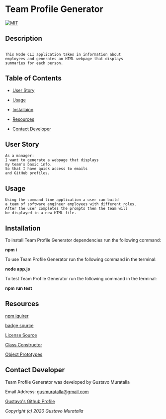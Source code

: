 # Team Profile Generator

[![MIT](https://img.shields.io/badge/License-MIT-green.svg)](https://opensource.org/licenses/MIT)

## Description

```

This Node CLI application takes in information about
employees and generates an HTML webpage that displays
summaries for each person.

```

## Table of Contents

* [User Story](##User-Story)

* [Usage](##Usage)

* [Installaion](##Installation)

* [Resources](##Resources)

* [Contact Developer](##Contact-Developer)


## User Story

```
As a manager:
I want to generate a webpage that displays
my team's basic info.
So that I have quick access to emails
and GitHub profiles.

```

## Usage

```
Using the command line application a user can build
a team of software engineer employees with different roles.
After the user completes the prompts then the team will
be displayed in a new HTML file.

```

## Installation

To install Team Profile Generator dependencies run the following command: 

**npm i**

To use Team Profile Generator run the following command in the terminal:

**node app.js**

To test Team Profile Generator run the following command in the terminal:

**npm run test**


## Resources

[npm iquirer](https://www.npmjs.com/package/inquirer)

[badge source](https://gist.github.com/lukas-h/2a5d00690736b4c3a7ba#apache-20-license)

[License Source](https://choosealicense.com/licenses/mit/)

[Class Constructor](https://developer.mozilla.org/en-US/docs/Web/JavaScript/Reference/Classes/constructor)

[Object Prototypes](https://developer.mozilla.org/en-US/docs/Learn/JavaScript/Objects/Object_prototypes)

## Contact Developer

Team Profile Generator was developed by Gustavo Muratalla

Email Address: gusmuratalla@gmail.com

[Gustavo's Github Profile](https://github.com/Teku-Guy)

*Copyright (c) 2020 Gustavo Muratalla*

